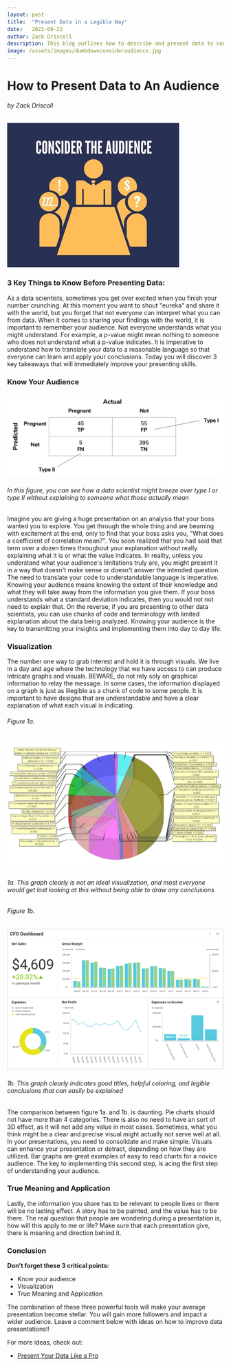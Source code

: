 ```yaml
---
layout: post
title:  "Present Data in a Legible Way"
date:   2022-09-22
author: Zack Driscoll
description: This blog outlines how to describe and present data to non-data scientists.
image: /assets/images/dumbdownconsideraudience.jpg
---
```


# How to Present Data to An Audience
###### by Zack Driscoll

![Test Image](https://raw.githubusercontent.com/zadriscoll/stat386-projects/main/assets/images/dumbdownconsideraudience.jpg)

### 3 Key Things to Know Before Presenting Data:
As a data scientists, sometimes you get over excited when you finish your number crunching. At this moment you want to shout "eureka" and share it with the world, but you forget that not everyone can interpret what you can from data. When it comes to sharing your findings with the world, it is important to remember your audience. Not everyone understands what you might understand. For example, a p-value might mean nothing to someone who does not understand what a p-value indicates. It is imperative to understand how to translate your data to a reasonable language so that everyone can learn and apply your conclusions. Today you will discover 3 key takeaways that will immediately improve your presenting skills. 

### Know Your Audience
![Test Image](https://raw.githubusercontent.com/zadriscoll/stat386-projects/main/assets/images/confused.png)
###### *In this figure, you can see how a data scientist might breeze over type I or type II without explaining to someone what those actually mean*

Imagine you are giving a huge presentation on an analysis that your boss wanted you to explore. You get through the whole thing and are beaming with excitement at the end, only to find that your boss asks you, "What does a coefficient of correlation mean?". You soon realized that you had said that term over a dozen times throughout your explanation without really explaining what it is or what the value indicates. In reality, unless you understand what your audience's limitations truly are, you might present it in a way that doesn't make sense or doesn't answer the intended question. The need to translate your code to understandable language is imperative. Knowing your audience means knowing the extent of their knowledge and what they will take away from the information you give them. If your boss understands what a standard deviation indicates, then you would not not need to explain that. On the reverse, if you are presenting to other data scientists, you can use chunks of code and terminology with limited explanation about the data being analyzed. Knowing your audience is the key to transmitting your insights and implementing them into day to day life. 

### Visualization
The number one way to grab interest and hold it is through visuals. We live in a day and age where the technology that we have access to can produce intricate graphs and visuals. BEWARE, do not rely soly on graphical information to relay the message. In some cases, the information displayed on a graph is just as illegible as a chunk of code to some people. It is important to have designs that are understandable and have a clear explanation of what each visual is indicating.

###### Figure 1a.
![Test Image](https://raw.githubusercontent.com/zadriscoll/stat386-projects/main/assets/images/bad_viz.jpg)
###### *1a. This graph clearly is not an ideal visualization, and most everyone would get lost looking at this without being able to draw any conclusions*

###### Figure 1b.
![Test Image](https://raw.githubusercontent.com/zadriscoll/stat386-projects/main/assets/images/good_viz.png)
###### *1b. This graph clearly indicates good titles, helpful coloring, and legible conclusions that can easily be explained* 

The comparison between figure 1a. and 1b. is daunting. Pie charts should not have more than 4 categories. There is also no need to have an sort of 3D effect, as it will not add any value in most cases. Sometimes, what you think might be a clear and precise visual might actually not serve well at all. In your presentations, you need to consolidate and make simple. Visuals can enhance your presentation or detract, depending on how they are utilized. Bar graphs are great examples of easy to read charts for a novice audience. The key to implementing this second step, is acing the first step of understanding your audience. 

### True Meaning and Application
Lastly, the information you share has to be relevant to people lives or there will be no lasting effect. A story has to be painted, and the value has to be there. The real question that people are wondering during a presentation is, how will this apply to me or life? Make sure that each presentation give, there is meaning and direction behind it. 


### Conclusion
**Don't forget these 3 critical points:**
* Know your audience
* Visualization
* True Meaning and Application

The combination of these three powerful tools will make your average presentation become stellar. You will gain more followers and impact a wider audience. Leave a comment below with ideas on how to improve data presentations!!

For more ideas, check out:
* [Present Your Data Like a Pro](https://hbr.org/2020/02/present-your-data-like-a-pro)
